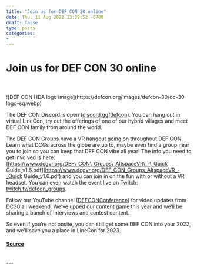 ```yaml
---
title: "Join us for DEF CON 30 online"
date: Thu, 11 Aug 2022 13:39:52 -0700
draft: false
type: posts
categories: 
- 
---
```

# Join us for DEF CON 30 online

<br/>

<br/>
![DEF CON HDA logo image](https://defcon.org/images/defcon-30/dc-30-logo-sq.webp)  

The DEF CON Discord is open ([discord.gg/defcon](https://discord.gg/defcon)). You can hang out in virtual LineCon, try out the offerings of one of our hybrid villages and meet DEF CON family from around the world.  
  
The DEF CON Groups have a VR hangout going on throughout DEF CON. Learn what DCGs across the globe are up to, maybe even find a group near you to join so you can keep that DEF CON vibe all year! The info you need to get involved is here: [https://www.dcgvr.org/DEF\_CON\_Groups\_AltspaceVR\_-\_Quick Guide\_v1.6.pdf](https://www.dcgvr.org/DEF_CON_Groups_AltspaceVR_-_Quick Guide_v1.6.pdf) and you can join in on the fun with or without a VR headset. You can even watch the event live on Twitch: [twitch.tv/defcon\_groups](https://twitch.tv/defcon_groups).  
  
Follow our YouTube channel ([DEFCONConference](https://www.youtube.com/user/DEFCONConference)) for video updates from DC30 all weekend. We’ve upped our content game this year and we’ll be sharing a bunch of interviews and contest content.  
  
So even if you’re not onsite, you can still get some DEF CON into your 2022, and we’ll save you a place in LineCon for 2023.

#### [Source](https://discord.gg/defcon)

<br/>
---
